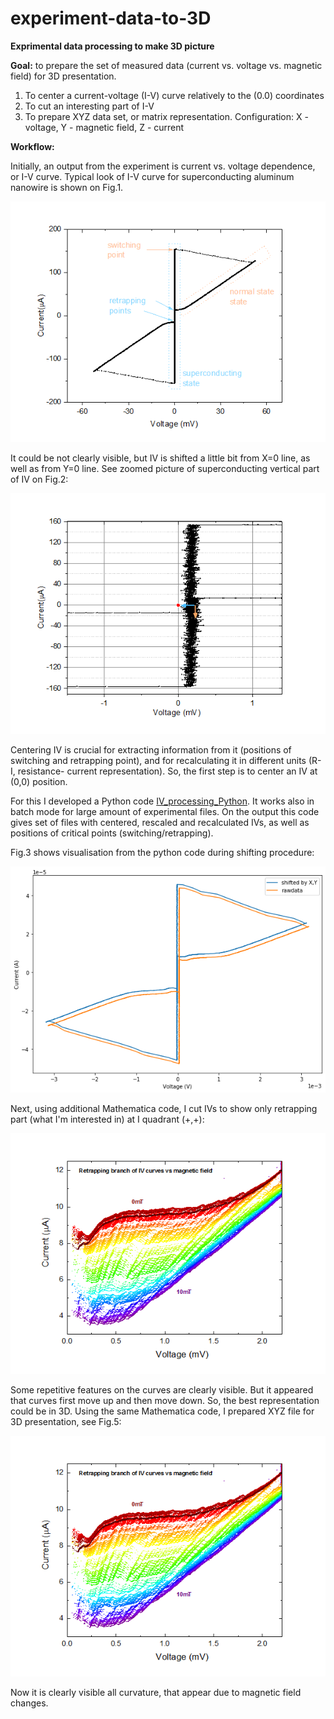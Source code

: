 # experiment-data-to-3D
__Exprimental data processing to make 3D picture__

__Goal:__ to prepare the set of measured data (current vs. voltage vs. magnetic field) for 3D presentation.

1. To center a current-voltage (I-V) curve relatively to the (0.0) coordinates
2. To cut an interesting part of I-V
3. To prepare XYZ data set, or matrix representation. Configuration: X - voltage, Y - magnetic field, Z - current

__Workflow:__

Initially, an output from the experiment is current vs. voltage dependence, or I-V curve. Typical look of I-V curve for superconducting aluminum nanowire is shown on Fig.1.

![Fig.1](https://github.com/andr-nau/experiment-data-to-3D/blob/master/Fig1.gif "IV")

It could be not clearly visible, but IV is shifted a little bit from X=0 line, as well as from Y=0 line. See zoomed picture of superconducting vertical part of IV on Fig.2:

![Fig.2](https://github.com/andr-nau/experiment-data-to-3D/blob/master/Fig2.gif "IV zoom")

Centering IV is crucial for extracting information from it (positions of switching and retrapping point), and for recalculating it in different units (R-I, resistance- current representation). So, the first step is to center an IV at (0,0) position. 

For this I developed a Python code [IV_processing_Python](https://github.com/andr-nau/IV_processing_python). It works also in batch mode for large amount of experimental files. On the output this code gives set of files with centered, rescaled and recalculated IVs, as well as positions of critical points (switching/retrapping). 

Fig.3 shows visualisation from the python code during shifting procedure:

![Fig.3](https://github.com/andr-nau/experiment-data-to-3D/blob/master/Fig3.png "IV shift")

Next, using additional Mathematica code, I cut IVs to show only retrapping part (what I'm interested in) at I quadrant (+,+):

![Fig.4](https://github.com/andr-nau/experiment-data-to-3D/blob/master/Fig4.gif "IV cut")

Some repetitive features on the curves are clearly visible. But it appeared that curves first move up and then move down. So, the best representation could be in 3D. Using the same Mathematica code, I prepared XYZ file for 3D presentation, see Fig.5:

![Fig.5](https://github.com/andr-nau/experiment-data-to-3D/blob/master/Fig4.gif "IV 3D")

Now it is clearly visible all curvature, that appear due to magnetic field changes.
